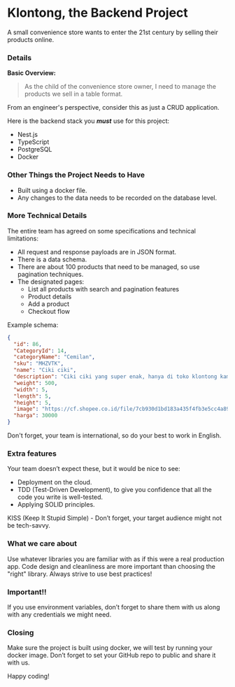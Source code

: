 # Klontong, the Backend Project

A small convenience store wants to enter the 21st century by selling their products online.

### Details

**Basic Overview:**

> As the child of the convenience store owner, I need to manage the products we sell in a table format.

From an engineer's perspective, consider this as just a CRUD application.

Here is the backend stack you **_must_** use for this project:

- Nest.js
- TypeScript
- PostgreSQL
- Docker

### Other Things the Project Needs to Have

- Built using a docker file.
- Any changes to the data needs to be recorded on the database level.

### More Technical Details

The entire team has agreed on some specifications and technical limitations:

- All request and response payloads are in JSON format.
- There is a data schema.
- There are about 100 products that need to be managed, so use pagination techniques.
- The designated pages:
  - List all products with search and pagination features
  - Product details
  - Add a product
  - Checkout flow

Example schema:

```json
{
  "id": 86,
  "CategoryId": 14,
  "categoryName": "Cemilan",
  "sku": "MHZVTK",
  "name": "Ciki ciki",
  "description": "Ciki ciki yang super enak, hanya di toko klontong kami",
  "weight": 500,
  "width": 5,
  "length": 5,
  "height": 5,
  "image": "https://cf.shopee.co.id/file/7cb930d1bd183a435f4fb3e5cc4a896b",
  "harga": 30000
}
```

Don't forget, your team is international, so do your best to work in English.

### Extra features

Your team doesn’t expect these, but it would be nice to see:

- Deployment on the cloud.
- TDD (Test-Driven Development), to give you confidence that all the code you write is well-tested.
- Applying SOLID principles.

KISS (Keep It Stupid Simple) - Don’t forget, your target audience might not be tech-savvy.

### What we care about

Use whatever libraries you are familiar with as if this were a real production app. Code design and cleanliness are more important than choosing the "right" library. Always strive to use best practices!

### Important!!
If you use environment variables, don’t forget to share them with us along with any credentials we might need.

### Closing
 
Make sure the project is built using docker, we will test by running your docker image.
Don’t forget to set your GitHub repo to public and share it with us.

Happy coding!
